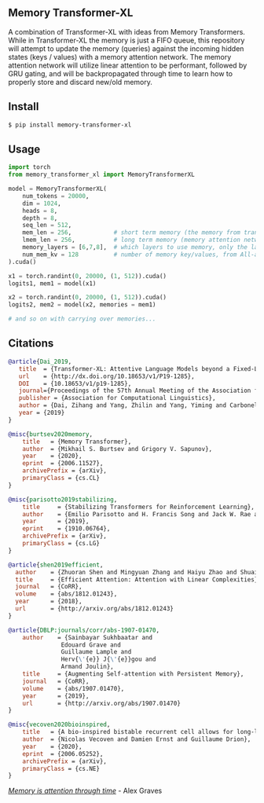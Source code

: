 ## Memory Transformer-XL

A combination of Transformer-XL with ideas from Memory Transformers. While in Transformer-XL the memory is just a FIFO queue, this repository will attempt to update the memory (queries) against the incoming hidden states (keys / values) with a memory attention network. The memory attention network will utilize linear attention to be performant, followed by GRU gating, and will be backpropagated through time to learn how to properly store and discard new/old memory.

## Install

```bash
$ pip install memory-transformer-xl
```

## Usage

```python
import torch
from memory_transformer_xl import MemoryTransformerXL

model = MemoryTransformerXL(
    num_tokens = 20000,
    dim = 1024,
    heads = 8,
    depth = 8,
    seq_len = 512,
    mem_len = 256,            # short term memory (the memory from transformer-xl)
    lmem_len = 256,           # long term memory (memory attention network attending to short term memory and hidden activations)
    memory_layers = [6,7,8],  # which layers to use memory, only the later layers are actually needed
    num_mem_kv = 128          # number of memory key/values, from All-attention paper
).cuda()

x1 = torch.randint(0, 20000, (1, 512)).cuda()
logits1, mem1 = model(x1)

x2 = torch.randint(0, 20000, (1, 512)).cuda()
logits2, mem2 = model(x2, memories = mem1)

# and so on with carrying over memories...
```

## Citations

```bibtex
@article{Dai_2019,
   title  = {Transformer-XL: Attentive Language Models beyond a Fixed-Length Context},
   url    = {http://dx.doi.org/10.18653/v1/P19-1285},
   DOI    = {10.18653/v1/p19-1285},
   journal={Proceedings of the 57th Annual Meeting of the Association for Computational Linguistics},
   publisher = {Association for Computational Linguistics},
   author = {Dai, Zihang and Yang, Zhilin and Yang, Yiming and Carbonell, Jaime and Le, Quoc and Salakhutdinov, Ruslan},
   year = {2019}
}
```

```bibtex
@misc{burtsev2020memory,
    title   = {Memory Transformer},
    author  = {Mikhail S. Burtsev and Grigory V. Sapunov},
    year    = {2020},
    eprint  = {2006.11527},
    archivePrefix = {arXiv},
    primaryClass = {cs.CL}
}
```

```bibtex
@misc{parisotto2019stabilizing,
    title     = {Stabilizing Transformers for Reinforcement Learning},
    author    = {Emilio Parisotto and H. Francis Song and Jack W. Rae and Razvan Pascanu and Caglar Gulcehre and Siddhant M. Jayakumar and Max Jaderberg and Raphael Lopez Kaufman and Aidan Clark and Seb Noury and Matthew M. Botvinick and Nicolas Heess and Raia Hadsell},
    year      = {2019},
    eprint    = {1910.06764},
    archivePrefix = {arXiv},
    primaryClass = {cs.LG}
}
```

```bibtex
@article{shen2019efficient,
  author    = {Zhuoran Shen and Mingyuan Zhang and Haiyu Zhao and Shuai Yi and Hongsheng Li},
  title     = {Efficient Attention: Attention with Linear Complexities},
  journal   = {CoRR},
  volume    = {abs/1812.01243},
  year      = {2018},
  url       = {http://arxiv.org/abs/1812.01243}
}
```

```bibtex
@article{DBLP:journals/corr/abs-1907-01470,
    author    = {Sainbayar Sukhbaatar and
               Edouard Grave and
               Guillaume Lample and
               Herv{\'{e}} J{\'{e}}gou and
               Armand Joulin},
    title     = {Augmenting Self-attention with Persistent Memory},
    journal   = {CoRR},
    volume    = {abs/1907.01470},
    year      = {2019},
    url       = {http://arxiv.org/abs/1907.01470}
}
```

```bibtex
@misc{vecoven2020bioinspired,
    title   = {A bio-inspired bistable recurrent cell allows for long-lasting memory},
    author  = {Nicolas Vecoven and Damien Ernst and Guillaume Drion},
    year    = {2020},
    eprint  = {2006.05252},
    archivePrefix = {arXiv},
    primaryClass = {cs.NE}
}
```

*<a href="https://youtu.be/AIiwuClvH6k?t=48">Memory is attention through time</a>* - Alex Graves
